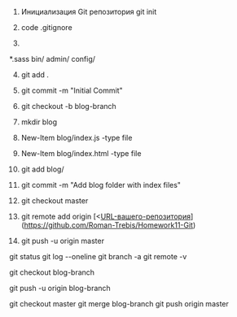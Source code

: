 1. Инициализация Git репозитория
git init

2. code .gitignore

3.   
*.sass
bin/
admin/
config/

4. git add .

5. git commit -m "Initial Commit"

6. git checkout -b blog-branch

7. mkdir blog

8. New-Item blog/index.js -type file

9. New-Item blog/index.html -type file

10. git add blog/

11.  git commit -m "Add blog folder with index files"

12. git checkout master

13. git remote add origin [<[URL-вашего-репозитория](https://github.com/Roman-Trebis/Homework11-Git)](https://github.com/Roman-Trebis/Homework11-Git)

14. git push -u origin master

git status
git log --oneline
git branch -a
git remote -v


git checkout blog-branch

git push -u origin blog-branch

git checkout master
git merge blog-branch
git push origin master

